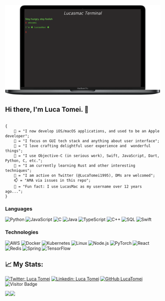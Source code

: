 <img src="https://github.com/LucaTomei/LucaTomei/blob/master/whoami.png"></img>


## Hi there, I'm Luca Tomei. 👋

```

{
    📱 = "I now develop iOS/macOS applications, and used to be an Apple developer";
    🤔 = "I focus on GUI tech stack and anything about user interface";
    🌟 = "I love crafting delightful user experience and  wonderful things";
    🔨 = "I use Objective-C (in serious work), Swift, JavaScript, Dart, Python, C, etc.";
    🦀 = "I am currently learning Rust and other interesting techniques";
    💬 = "I am active on Twitter (@LucaTomei1995), DMs are welcomed";
    📫 = "AMA via issues in this repo";
    🤫 = "Fun fact: I use LucasMac as my username over 12 years ago...";
}
```

### Languages

![Python](https://img.shields.io/badge/-Python-000?&logo=Python)
![JavaScript](https://img.shields.io/badge/-JavaScript-000?&logo=JavaScript)
![C](https://img.shields.io/badge/-C-000?&logo=C)
![Java](https://img.shields.io/badge/-Java-000?&logo=Java&logoColor=007396)
![TypeScript](https://img.shields.io/badge/-TypeScript-000?&logo=TypeScript)
![C++](https://img.shields.io/badge/-C++-000?&logo=c%2b%2b&logoColor=00599C)
![SQL](https://img.shields.io/badge/-SQL-000?&logo=MySQL)
![Swift](https://img.shields.io/badge/-Swift-000?&logo=Swift)

### Technologies

![AWS](https://img.shields.io/badge/-AWS-000?&logo=Amazon-AWS&logoColor=F90)
![Docker](https://img.shields.io/badge/-Docker-000?&logo=Docker)
![Kubernetes](https://img.shields.io/badge/-Kubernetes-000?&logo=Kubernetes)
![Linux](https://img.shields.io/badge/-Linux-000?&logo=Linux)
![Node.js](https://img.shields.io/badge/-Node.js-000?&logo=node.js)
![PyTorch](https://img.shields.io/badge/-PyTorch-000?&logo=PyTorch)
![React](https://img.shields.io/badge/-React-000?&logo=React)
![Redis](https://img.shields.io/badge/-Redis-000?&logo=Redis)
![Spring](https://img.shields.io/badge/-Spring-000?&logo=Spring)
![TensorFlow](https://img.shields.io/badge/-TensorFlow-000?&logo=TensorFlow)


## 📈 My Stats:

[![Twitter: Luca Tomei](https://img.shields.io/twitter/follow/LucaTomei1995?style=social)](https://twitter.com/LucaTomei1995)
[![Linkedin: Luca Tomei](https://img.shields.io/badge/-LinkedIn-blue?style=flat-square&logo=Linkedin&logoColor=white&link=https://www.linkedin.com/in/luca-tomei-760296ab)](https://www.linkedin.com/in/luca-tomei-760296ab)
[![GitHub LucaTomei](https://img.shields.io/github/followers/LucaTomei?label=follow&style=social)](https://github.com/LucaTomei)
![Visitor Badge](https://visitor-badge.laobi.icu/badge?page_id=LucaTomei)


<img height="135px" src="https://github-readme-stats.vercel.app/api?username=LucaTomei&hide_title=true&hide_border=true&show_icons=true&include_all_commits=true&line_height=21&bg_color=0,EC6C6C,FFD479,FFFC79,73FA79&theme=graywhite" /><!-- wi*quL3fcV --><img height="135px" src="https://github-readme-stats.vercel.app/api/top-langs/?username=LucaTomei&hide_title=true&hide_border=true&layout=compact&bg_color=0,73FA79,73FDFF,D783FF&theme=graywhite" />


